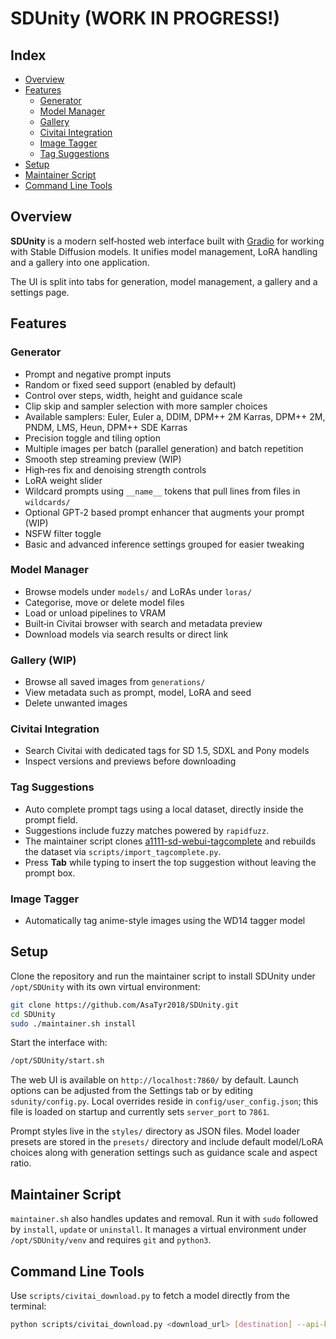 # SDUnity (WORK IN PROGRESS!)

## Index
- [Overview](#overview)
- [Features](#features)
  - [Generator](#generator)
  - [Model Manager](#model-manager)
  - [Gallery](#gallery)
  - [Civitai Integration](#civitai-integration)
  - [Image Tagger](#image-tagger)
  - [Tag Suggestions](#tag-suggestions)
- [Setup](#setup)
- [Maintainer Script](#maintainer-script)
- [Command Line Tools](#command-line-tools)

## Overview
**SDUnity** is a modern self‑hosted web interface built with [Gradio](https://www.gradio.app/) for working with Stable Diffusion models. It unifies model management, LoRA handling and a gallery into one application.

The UI is split into tabs for generation, model management, a gallery and a settings page.

## Features
### Generator
- Prompt and negative prompt inputs
- Random or fixed seed support (enabled by default)
- Control over steps, width, height and guidance scale
- Clip skip and sampler selection with more sampler choices
- Available samplers: Euler, Euler a, DDIM, DPM++ 2M Karras, DPM++ 2M, PNDM, LMS, Heun, DPM++ SDE Karras
- Precision toggle and tiling option
- Multiple images per batch (parallel generation) and batch repetition
- Smooth step streaming preview (WIP)
- High‑res fix and denoising strength controls
- LoRA weight slider
- Wildcard prompts using `__name__` tokens that pull lines from files in `wildcards/`
- Optional GPT‑2 based prompt enhancer that augments your prompt (WIP)
- NSFW filter toggle
- Basic and advanced inference settings grouped for easier tweaking

### Model Manager
- Browse models under `models/` and LoRAs under `loras/`
- Categorise, move or delete model files
- Load or unload pipelines to VRAM
- Built‑in Civitai browser with search and metadata preview
- Download models via search results or direct link

### Gallery (WIP)
- Browse all saved images from `generations/`
- View metadata such as prompt, model, LoRA and seed
- Delete unwanted images


### Civitai Integration
- Search Civitai with dedicated tags for SD 1.5, SDXL and Pony models
- Inspect versions and previews before downloading

### Tag Suggestions
- Auto complete prompt tags using a local dataset, directly inside the prompt field.
- Suggestions include fuzzy matches powered by `rapidfuzz`.
- The maintainer script clones
  [a1111-sd-webui-tagcomplete](https://github.com/DominikDoom/a1111-sd-webui-tagcomplete)
  and rebuilds the dataset via `scripts/import_tagcomplete.py`.
- Press **Tab** while typing to insert the top suggestion without leaving the prompt box.
### Image Tagger
- Automatically tag anime-style images using the WD14 tagger model


## Setup
Clone the repository and run the maintainer script to install SDUnity under `/opt/SDUnity` with its own virtual environment:

```bash
git clone https://github.com/AsaTyr2018/SDUnity.git
cd SDUnity
sudo ./maintainer.sh install
```

Start the interface with:

```bash
/opt/SDUnity/start.sh
```

The web UI is available on `http://localhost:7860/` by default. Launch options can be adjusted from the Settings tab or by editing `sdunity/config.py`.
Local overrides reside in `config/user_config.json`; this file is loaded on startup and currently sets `server_port` to `7861`.

Prompt styles live in the `styles/` directory as JSON files.
Model loader presets are stored in the `presets/` directory and
include default model/LoRA choices along with generation settings
such as guidance scale and aspect ratio.

## Maintainer Script
`maintainer.sh` also handles updates and removal. Run it with `sudo` followed by `install`, `update` or `uninstall`. It manages a virtual environment under `/opt/SDUnity/venv` and requires `git` and `python3`.

## Command Line Tools
Use `scripts/civitai_download.py` to fetch a model directly from the terminal:

```bash
python scripts/civitai_download.py <download_url> [destination] --api-key YOUR_KEY
```
